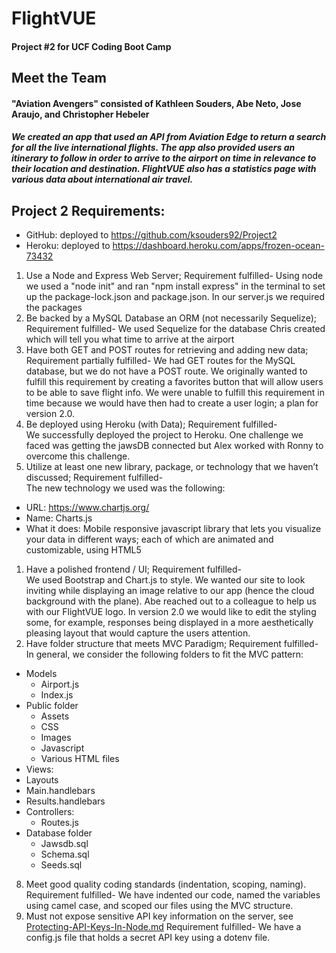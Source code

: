 # FlightVUE

#### Project #2 for UCF Coding Boot Camp

## Meet the Team 
#### "Aviation Avengers" consisted of Kathleen Souders, Abe Neto, Jose Araujo, and Christopher Hebeler

##### We created an app that used an API from Aviation Edge to return a search for all the live international flights. The app also provided users an itinerary to follow in order to arrive to the airport on time in relevance to their location and destination. FlightVUE also has a statistics page with various data about international air travel.


## Project 2 Requirements:
* GitHub: deployed to https://github.com/ksouders92/Project2
* Heroku: deployed to https://dashboard.heroku.com/apps/frozen-ocean-73432
1. Use a Node and Express Web Server;
Requirement fulfilled- Using node we used a "node init" and ran "npm install express"  in the terminal to set up the package-lock.json and package.json. In our server.js we required the packages
1. Be backed by a MySQL Database an ORM (not necessarily Sequelize);
Requirement fulfilled-  We used Sequelize for the database Chris created which will tell you what time to arrive at the airport 
1. Have both GET and POST routes for retrieving and adding new data;
Requirement partially fulfilled-  We had GET routes for the MySQL database, but we do not have a POST route. We originally wanted to fulfill this requirement by creating a favorites button that will allow users to be able to save flight info. We were unable to fulfill this requirement in time because we would have then had to create a user login; a plan for version 2.0.
1. Be deployed using Heroku (with Data);
Requirement fulfilled-  
We successfully deployed the project to Heroku. One challenge we faced was getting the jawsDB connected but Alex worked with Ronny to overcome this challenge.
1. Utilize at least one new library, package, or technology that we haven’t discussed;
Requirement fulfilled-  
The new technology we used was the following:
 * URL: https://www.chartjs.org/
 * Name: Charts.js
 * What it does: Mobile responsive javascript library that lets you visualize your data in different ways; each of which are animated and customizable, using HTML5
1. Have a polished frontend / UI;
Requirement fulfilled-  
We used Bootstrap and Chart.js to style. We wanted our site to look inviting while displaying an image relative to our app (hence the cloud background with the plane). Abe reached out to a colleague to help us with our FlightVUE logo. In version 2.0 we would like to edit the styling some, for example, responses being displayed in a more aesthetically pleasing layout that would capture the users attention.
1. Have folder structure that meets MVC Paradigm;
Requirement fulfilled-  
In general, we consider the following folders to fit the MVC pattern:
* Models
  * Airport.js
  * Index.js
* Public folder
  * Assets
  * CSS
  *	Images
  * Javascript
  * Various HTML files
* Views: 
 * Layouts
  * Main.handlebars
 * Results.handlebars
* Controllers:	
  * Routes.js
* Database folder
  * Jawsdb.sql
  * Schema.sql
  * Seeds.sql 
8. Meet good quality coding standards (indentation, scoping, naming).
Requirement fulfilled- We have indented our code, named the variables using camel case, and scoped our files using the MVC structure.
9. Must not expose sensitive API key information on the server, see [Protecting-API-Keys-In-Node.md](../../../10-nodejs/03-Supplemental/Protecting-API-Keys-In-Node.md)
Requirement fulfilled-  We have a config.js file that holds a secret API key using a dotenv file.

